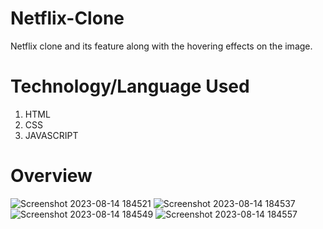 # Netflix-Clone
Netflix clone and its feature along with the hovering effects on the image.

# Technology/Language Used
1) HTML
2) CSS
3) JAVASCRIPT

# Overview
![Screenshot 2023-08-14 184521](https://github.com/garvita2003/Netflix-Clone/assets/102051676/d7e063fd-3d9d-42a1-a520-af64f213f448)
![Screenshot 2023-08-14 184537](https://github.com/garvita2003/Netflix-Clone/assets/102051676/7c7df2e3-c832-41d2-87e4-435df9d490b5)
![Screenshot 2023-08-14 184549](https://github.com/garvita2003/Netflix-Clone/assets/102051676/1fc0a2f3-b553-4d15-af5f-161c517f4465)
![Screenshot 2023-08-14 184557](https://github.com/garvita2003/Netflix-Clone/assets/102051676/6f5ae4c9-999b-4d04-9f21-fe38cd9b5275)
